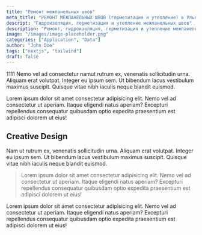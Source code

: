 ```yaml
---
title: "Ремонт межпанельных швов"
meta_title: "РЕМОНТ МЕЖПАНЕЛЬНЫХ ШВОВ (герметизация и утепление) в Ульяновске"
descript: "Гидроизоляция, герметизация и утепление межпанельных швов"
description: "Ремонт, гидроизоляция, герметизация и утепление межпанельных швов в панельном доме альпинистами в Ульяновске вы можете заказать по тел.: +7 937 275 83 13"
image: "/images/image-placeholder.png"
categories: ["Application", "Data"]
author: "John Doe"
tags: ["nextjs", "tailwind"]
draft: false
---
```


1111 Nemo vel ad consectetur namut rutrum ex, venenatis sollicitudin urna. Aliquam erat volutpat. Integer eu ipsum sem. Ut bibendum lacus vestibulum maximus suscipit. Quisque vitae nibh iaculis neque blandit euismod.

Lorem ipsum dolor sit amet consectetur adipisicing elit. Nemo vel ad consectetur ut aperiam. Itaque eligendi natus aperiam? Excepturi repellendus consequatur quibusdam optio expedita praesentium est adipisci dolorem ut eius!

## Creative Design

Nam ut rutrum ex, venenatis sollicitudin urna. Aliquam erat volutpat. Integer eu ipsum sem. Ut bibendum lacus vestibulum maximus suscipit. Quisque vitae nibh iaculis neque blandit euismod.

> Lorem ipsum dolor sit amet consectetur adipisicing elit. Nemo vel ad consectetur ut aperiam. Itaque eligendi natus aperiam? Excepturi repellendus consequatur quibusdam optio expedita praesentium est adipisci dolorem ut eius!

Lorem ipsum dolor sit amet consectetur adipisicing elit. Nemo vel ad consectetur ut aperiam. Itaque eligendi natus aperiam? Excepturi repellendus consequatur quibusdam optio expedita praesentium est adipisci dolorem ut eius!
